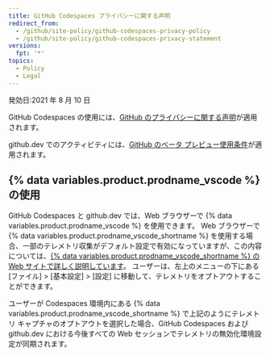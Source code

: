 ```yaml
---
title: GitHub Codespaces プライバシーに関する声明
redirect_from:
  - /github/site-policy/github-codespaces-privacy-policy
  - /github/site-policy/github-codespaces-privacy-statement
versions:
  fpt: '*'
topics:
  - Policy
  - Legal
---
```


発効日:2021 年 8 月 10 日

GitHub Codespaces の使用には、[GitHub のプライバシーに関する声明](/github/site-policy/github-privacy-statement)が適用されます。

github.dev でのアクティビティには、[GitHub のベータ プレビュー使用条件](/github/site-policy/github-terms-of-service#j-beta-previews)が適用されます。

## <a name="using--data-variablesproductprodname_vscode-"></a>{% data variables.product.prodname_vscode %} の使用

GitHub Codespaces と github.dev では、Web ブラウザーで {% data variables.product.prodname_vscode %} を使用できます。 Web ブラウザーで {% data variables.product.prodname_vscode_shortname %} を使用する場合、一部のテレメトリ収集がデフォルト設定で有効になっていますが、この内容については、[{% data variables.product.prodname_vscode_shortname %} の Web サイトで詳しく説明しています](https://code.visualstudio.com/docs/getstarted/telemetry)。 ユーザーは、左上のメニューの下にある [ファイル] &gt; [基本設定] &gt; [設定] に移動して、テレメトリをオプトアウトすることができます。

ユーザーが Codespaces 環境内にある {% data variables.product.prodname_vscode_shortname %} で上記のようにテレメトリ キャプチャのオプトアウトを選択した場合、GitHub Codespaces および github.dev における今後すべての Web セッションでテレメトリの無効化環境設定が同期されます。
